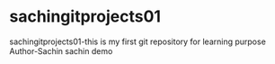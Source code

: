 # sachingitprojects01
sachingitprojects01-this is my first git repository for learning purpose
<br>
Author-Sachin sachin demo

